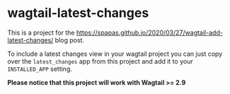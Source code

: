 # wagtail-latest-changes

This is a project for the https://spapas.github.io/2020/03/27/wagtail-add-latest-changes/ blog post. 

To include a latest changes view in your wagtail project you can just copy over the ``latest_changes`` app
from this project and add it to your ``INSTALLED_APP`` setting.

**Please notice that this project will work with Wagtail >= 2.9**
